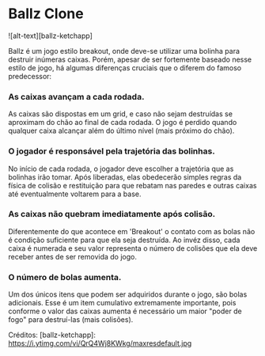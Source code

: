 # Ballz Clone

![alt-text][ballz-ketchapp]

Ballz é um jogo estilo breakout, onde deve-se utilizar uma bolinha para destruir inúmeras caixas. Porém, apesar de ser fortemente baseado nesse estilo de jogo, há algumas diferenças cruciais que o diferem do famoso predecessor:

### As caixas avançam a cada rodada. 

As caixas são dispostas em um grid, e caso não sejam destruídas se aproximam do chão ao final de cada rodada. O jogo é perdido quando qualquer caixa alcançar além do último nível (mais próximo do chão). 

### O jogador é responsável pela trajetória das bolinhas.

No início de cada rodada, o jogador deve escolher a trajetória que as bolinhas irão tomar. Após liberadas, elas obedecerão simples regras da física de colisão e restituição para que rebatam nas paredes e outras caixas até eventualmente voltarem para a base.

### As caixas não quebram imediatamente após colisão. 

Diferentemente do que acontece em 'Breakout' o contato com as bolas não é condição suficiente para que ela seja destruída. Ao invéz disso, cada caixa é numerada e seu valor representa o número de colisões que ela deve receber antes de ser removida do jogo.

### O número de bolas aumenta.

Um dos únicos itens que podem ser adquiridos durante o jogo, são bolas adicionais. Esse é um item cumulativo extremamente importante, pois conforme o valor das caixas aumenta é necessário um maior "poder de fogo" para destruí-las (mais colisões).

Créditos:
[ballz-ketchapp]: https://i.ytimg.com/vi/QrQ4Wj8KWkg/maxresdefault.jpg
